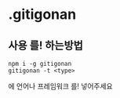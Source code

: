 # .gitigonan

## 사용 를! 하는방법
```
npm i -g gitigonan
gitigonan -t <type>
```
<type>에 언어나 프레임워크 를! 넣어주세요
